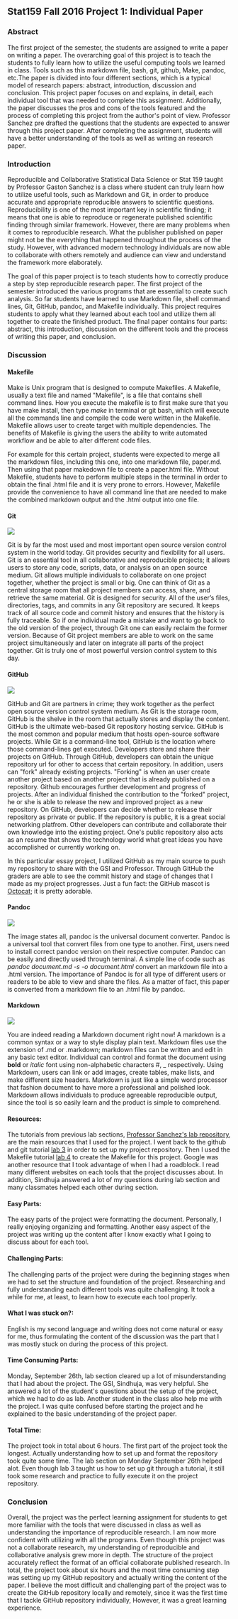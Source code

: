 Stat159 Fall 2016 Project 1: Individual Paper
---------------------------------------------

### Abstract

The first project of the semester, the students are assigned to write a
paper on writing a paper. The overarching goal of this project is to
teach the students to fully learn how to utilize the useful computing
tools we learned in class. Tools such as this markdown file, bash, git,
github, Make, pandoc, etc.The paper is divided into four different
sections, which is a typical model of research papers: abstract,
introduction, discussion and conclusion. This project paper focuses on
and explains, in detail, each individual tool that was needed to
complete this assignment. Additionally, the paper discusses the pros and
cons of the tools featured and the process of completing this project
from the author's point of view. Professor Sanchez pre drafted the
questions that the students are expected to answer through this project
paper. After completing the assignment, students will have a better
understanding of the tools as well as writing an research paper.

### Introduction

Reproducible and Collaborative Statistical Data Science or Stat 159
taught by Professor Gaston Sanchez is a class where student can truly
learn how to utilize useful tools, such as Markdown and Git, in order to
produce accurate and appropriate reproducible answers to scientific
questions. Reproducibility is one of the most important key in
scientific finding; it means that one is able to reproduce or regenerate
published scientific finding through similar framework. However, there
are many problems when it comes to reproducible research. What the
publisher published on paper might not be the everything that happened
throughout the process of the study. However, with advanced modern
technology individuals are now able to collaborate with others remotely
and audience can view and understand the framework more elaborately.

The goal of this paper project is to teach students how to correctly
produce a step by step reproducible research paper. The first project of
the semester introduced the various programs that are essential to
create such analysis. So far students have learned to use Markdown file,
shell command lines, Git, GitHub, pandoc, and Makefile individually.
This project requires students to apply what they learned about each
tool and utilize them all together to create the finished product. The
final paper contains four parts: abstract, this introduction, discussion
on the different tools and the process of writing this paper, and
conclusion.

### Discussion

#### Makefile

Make is Unix program that is designed to compute Makefiles. A Makefile,
usually a text file and named "Makefile", is a file that contains shell
command lines. How you execute the makefile is to first make sure that
you have make install, then type *make* in terminal or git bash, which
will execute all the commands line and compile the code were written in
the Makefile. Makefile allows user to create target with multiple
dependencies. The benefits of Makefile is giving the users the ability
to write automated workflow and be able to alter different code files.

For example for this certain project, students were expected to merge
all the markdown files, including this one, into one markdown file,
paper.md. Then using that paper makedown file to create a paper.html
file. Without Makefile, students have to perform multiple steps in the
terminal in order to obtain the final .html file and it is very prone to
errors. However, Makefile provide the convenience to have all command
line that are needed to make the combined markdown output and the .html
output into one file.

#### Git

![](https://raw.githubusercontent.com/ucb-stat159/stat159-fall-2016/master/projects/proj01/images/git-logo.png)

Git is by far the most used and most important open source version
control system in the world today. Git provides security and flexibility
for all users. Git is an essential tool in all collaborative and
reproducible projects; it allows users to store any code, scripts, data,
or analysis on an open source medium. Git allows multiple individuals to
collaborate on one project together, whether the project is small or
big. One can think of Git as a central storage room that all project
members can access, share, and retrieve the same material. Git is
designed for security. All of the user’s files, directories, tags, and
commits in any Git repository are secured. It keeps track of all source
code and commit history and ensures that the history is fully traceable.
So if one individual made a mistake and want to go back to the old
version of the project, through Git one can easily reclaim the former
version. Because of Git project members are able to work on the same
project simultaneously and later on integrate all parts of the project
together. Git is truly one of most powerful version control system to
this day.

#### GitHub

![](https://raw.githubusercontent.com/ucb-stat159/stat159-fall-2016/master/projects/proj01/images/github-logo.png)

GitHub and Git are partners in crime; they work together as the perfect
open source version control system medium. As Git is the storage room,
GitHub is the shelve in the room that actually stores and display the
content. GitHub is the ultimate web-based Git repository hosting
service. GitHub is the most common and popular medium that hosts
open-source software projects. While Git is a command-line tool, GitHub
is the location where those command-lines get executed. Developers store
and share their projects on GitHub. Through GitHub, developers can
obtain the unique repository url for other to access that certain
repository. In addition, users can "fork" already existing projects.
"Forking" is when an user create another project based on another
project that is already published on a repository. Github encourages
further development and progress of projects. After an individual
finished the contribution to the "forked" project, he or she is able to
release the new and improved project as a new repository. On GitHub,
developers can decide whether to release their repository as private or
public. If the repository is public, it is a great social networking
platfrom. Other developers can contribute and collaborate their own
knowledge into the existing project. One's public repository also acts
as an resume that shows the technology world what great ideas you have
accomplished or currently working on.

In this particular essay project, I utilized GitHub as my main source to
push my repository to share with the GSI and Professor. Through GitHub
the graders are able to see the commit history and stage of changes that
I made as my project progresses. Just a fun fact: the GitHub mascot is
[Octocat](https://octodex.github.com/); it is pretty adorable.

#### Pandoc

![](https://raw.githubusercontent.com/ucb-stat159/stat159-fall-2016/master/projects/proj01/images/pandoc-logo.png)

The image states all, pandoc is the universal document converter. Pandoc
is a universal tool that convert files from one type to another. First,
users need to install correct pandoc version on their respective
computer. Pandoc can be easily and directly used through terminal. A
simple line of code such as *pandoc document.md -s -o document.html*
convert an markdown file into a .html version. The importance of Pandoc
is for all type of different users or readers to be able to view and
share the files. As a matter of fact, this paper is converted from a
markdown file to an .html file by pandoc.

#### Markdown

![](https://raw.githubusercontent.com/ucb-stat159/stat159-fall-2016/master/projects/proj01/images/markdown-logo.png)

You are indeed reading a Markdown document right now! A markdown is a
common syntax or a way to style display plain text. Markdown files use
the extension of .md or .markdown; markdown files can be written and
edit in any basic text editor. Individual can control and format the
document using **bold** or *italic* font using non-alphabetic characters
\#, \_ respectively. Using Markdown, users can link or add images,
create tables, make lists, and make different size headers. Markdown is
just like a simple word processor that fashion document to have more a
professional and polished look. Markdown allows individuals to produce
agreeable reproducible output, since the tool is so easily learn and the
product is simple to comprehend.

#### Resources:

The tutorials from previous lab sections, [Professor Sanchez's lab
repository](https://github.com/ucb-stat159/stat159-fall-2016/tree/master/labs),
are the main resources that I used for the project. I went back to the
github and git tutorial [lab
3](https://github.com/ucb-stat159/stat159-fall-2016/tree/master/labs/lab03)
in order to set up my project repository. Then I used the Makefile
tutorial [lab
4](https://github.com/ucb-stat159/stat159-fall-2016/tree/master/labs/lab04)
to create the Makefile for this project. Google was another resource
that I took advantage of when I had a roadblock. I read many different
websites on each tools that the project discusses about. In addition,
Sindhuja answered a lot of my questions during lab section and many
classmates helped each other during section.

#### Easy Parts:

The easy parts of the project were formatting the document. Personally,
I really enjoying organizing and formatting. Another easy aspect of the
project was writing up the content after I know exactly what I going to
discuss about for each tool.

#### Challenging Parts:

The challenging parts of the project were during the beginning stages
when we had to set the structure and foundation of the project.
Researching and fully understanding each different tools was quite
challenging. It took a while for me, at least, to learn how to execute
each tool properly.

#### What I was stuck on?:

English is my second language and writing does not come natural or easy
for me, thus formulating the content of the discussion was the part that
I was mostly stuck on during the process of this project.

#### Time Consuming Parts:

Monday, September 26th, lab section cleared up a lot of misunderstanding
that I had about the project. The GSI, Sindhuja, was very helpful. She
answered a lot of the student's questions about the setup of the
project, which we had to do as lab. Another student in the class also
help me with the project. I was quite confused before starting the
project and he explained to the basic understanding of the project
paper.

#### Total Time:

The project took in total about 6 hours. The first part of the project
took the longest. Actually understanding how to set up and format the
repository took quite some time. The lab section on Monday September
26th helped alot. Even though lab 3 taught us how to set up git through
a tutorial, it still took some research and practice to fully execute it
on the project repository.

### Conclusion

Overall, the project was the perfect learning assignment for students to
get more familiar with the tools that were discussed in class as well as
understanding the importance of reproducible research. I am now more
confident with utilizing with all the programs. Even though this project
was not a collaborate research, my understanding of reproducible and
collaborative analysis grew more in depth. The structure of the project
accurately reflect the format of an official collaborate published
research. In total, the project took about six hours and the most time
consuming step was setting up my GitHub repository and actually writing
the content of the paper. I believe the most difficult and challenging
part of the project was to create the GitHub repository locally and
remotely, since it was the first time that I tackle GitHub repository
individually, However, it was a great learning experience.
